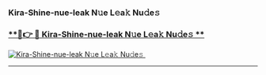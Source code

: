 ### Kira-Shine-nue-leak N𝚞e L𝚎a𝚔 Nu𝚍e𝚜   

### [ **🔗👉 🔴 Kira-Shine-nue-leak N𝚞e L𝚎a𝚔 Nu𝚍e𝚜 **](https://taap.it/xNRuk4)  

[![Kira-Shine-nue-leak N𝚞e L𝚎a𝚔 Nu𝚍e𝚜 ](https://i.imgur.com/0qMVB7G.gif)](https://taap.it/xNRuk4)  

___  
